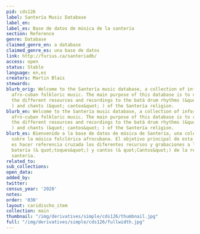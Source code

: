 ```yaml
---
pid: cds126
label: Santería Music Database
label_en:
label_es: Base de datos de música de la santería
section: Reference
genre: Database
claimed_genre_en: a database
claimed_genre_es: una base de datos
link: http://furius.ca/santeriadb/
access: open
status: Stable
language: en,es
creators: Martin Blais
stewards:
blurb_orig: Welcome to the Santería music database, a collection of information about
  afro-cuban folkloric music. The main purpose of this database is to cross-reference
  the different resources and recordings to the batá drum rhythms (&quot; toques&quot;
  ) and chants (&quot; cantos&quot; ) of the Santería religion.
blurb_en: Welcome to the Santería music database, a collection of information about
  afro-cuban folkloric music. The main purpose of this database is to cross-reference
  the different resources and recordings to the batá drum rhythms (&quot; toques&quot;
  ) and chants (&quot; cantos&quot; ) of the Santería religion.
blurb_es: Bienvenido a la base de datos de música de Santería, una colección de información
  sobre la música folclórica afrocubana. El objetivo principal de esta base de datos
  es hacer referencia cruzada los diferentes recursos y grabaciones a los ritmos de
  batería (& quot;toques&quot;) y cantos (& quot;Cantos&quot;) de la religión de la
  santería.
related_to:
sub_collections:
open_data:
added_by:
twitter:
census_year: '2020'
notes:
order: '030'
layout: caridischo_item
collection: main
thumbnail: "/img/derivatives/simple/cds126/thumbnail.jpg"
full: "/img/derivatives/simple/cds126/fullwidth.jpg"
---
```

